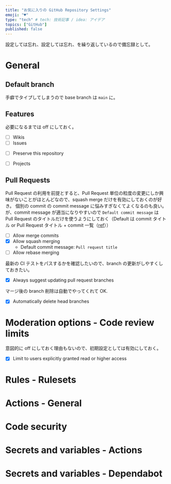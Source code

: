 ```yaml
---
title: "お気に入りの GitHub Repository Settings"
emoji: "♥️"
type: "tech" # tech: 技術記事 / idea: アイデア
topics: ["GitHub"]
published: false
---
```

設定しては忘れ、設定しては忘れ、を繰り返しているので備忘録として。

# General

<!-- General --><!-- - Repository name --><!-- - Template repository --><!-- - Require contributors to sign off on web-based commits: Web からの操作だけを制限しなくても良さそう -->

## Default branch

手癖でタイプしてしまうので base branch は `main` に。
<!-- Social preview: 外部露出するようになるまで不要 -->

## Features

必要になるまでは off にしておく。

- [ ] Wikis
- [ ] Issues
<!-- Sponsorships: 元々 off -->
- [ ] Preserve this repository
<!-- Discussions: 元々 off -->
- [ ] Projects

## Pull Requests

Pull Request の利用を前提とすると、Pull Request 単位の粒度の変更にしか興味がないことがほとんどなので、squash merge だけを有効にしておくのが好き。
個別の commit の commit message に悩みすぎなくてよくなるのも良い。
が、commit message が適当になりやすいので `Default commit message` は Pull Request のタイトルだけを使うようにしておく（Default は commit タイトル or Pull Request タイトル + commit 一覧（[ref](https://docs.github.com/ja/repositories/configuring-branches-and-merges-in-your-repository/configuring-pull-request-merges/configuring-commit-squashing-for-pull-requests)））

- [ ] Allow merge commits
- [x] Allow squash merging
    - Default commit message: `Pull request title`
- [ ] Allow rebase merging

最新の CI テストをパスするかを確認したいので、branch の更新がしやすくしておきたい。

- [x] Always suggest updating pull request branches

<!-- Allow auto-merge Loading: マージタイミングをコントロールしたいことはありそう -->

マージ後の branch 削除は自動でやってくれて OK.

- [x] Automatically delete head branches

<!-- Archives --><!-- - Include Git LFS objects in archives --><!-- Pushes --><!-- - Limit how many branches and tags can be updated in a single push --><!-- Danger Zone --><!-- - Change repository visibility --><!-- - Disable branch protection rules --><!-- - Transfer ownership --><!-- - Archive this repository --><!-- - Delete this repository --><!-- Collaborators --><!-- Moderation options - Interaction limits -->

# Moderation options - Code review limits

意図的に off にしておく理由もないので、初期設定としては有効にしておく。

- [x] Limit to users explicitly granted read or higher access

<!-- Branches --><!-- Tags -->

# Rules - Rulesets

# Actions - General
<!-- Actions - Runners --><!-- Webhooks --><!-- Environments --><!-- Codespaces --><!-- Pages -->
# Code security
<!-- Deploy keys -->
# Secrets and variables - Actions
<!-- Secrets and variables - Codespaces -->
# Secrets and variables - Dependabot
<!-- GitHub Apps --><!-- Email notifications -->
